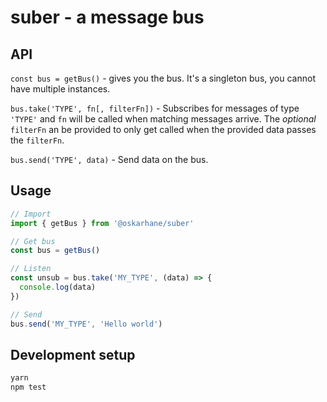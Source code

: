 # suber - a message bus

## API
`const bus = getBus()` - gives you the bus. It's a singleton bus, you cannot have multiple instances.

`bus.take('TYPE', fn[, filterFn])` - Subscribes for messages of type `'TYPE'` and `fn` will be called when matching messages arrive. The _optional_ `filterFn` an be provided to only get called when the provided data passes the `filterFn`.

`bus.send('TYPE', data)` - Send data on the bus.

## Usage

```javascript
// Import
import { getBus } from '@oskarhane/suber'

// Get bus
const bus = getBus()

// Listen
const unsub = bus.take('MY_TYPE', (data) => {
  console.log(data)
})

// Send
bus.send('MY_TYPE', 'Hello world')
```

## Development setup

```bash
yarn
npm test
```
